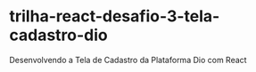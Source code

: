 # trilha-react-desafio-3-tela-cadastro-dio
 Desenvolvendo a Tela de Cadastro da Plataforma Dio com React
